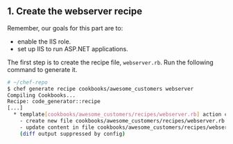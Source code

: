 ## 1. Create the webserver recipe

Remember, our goals for this part are to:

* enable the IIS role.
* set up IIS to run ASP.NET applications.

The first step is to create the recipe file, <code class="file-path">webserver.rb</code>. Run the following command to generate it.

```bash
# ~/chef-repo
$ chef generate recipe cookbooks/awesome_customers webserver
Compiling Cookbooks...
Recipe: code_generator::recipe
[...]
  * template[cookbooks/awesome_customers/recipes/webserver.rb] action create
    - create new file cookbooks/awesome_customers/recipes/webserver.rb
    - update content in file cookbooks/awesome_customers/recipes/webserver.rb from none to bc6813
    (diff output suppressed by config)
```
